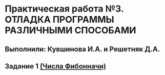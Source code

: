 # Практическая работа №3. ОТЛАДКА ПРОГРАММЫ РАЗЛИЧНЫМИ СПОСОБАМИ
## Выполнили: Кувшинова И.А. и Решетняк Д.А.

## Задание 1 [(Числа Фибонначи)](https://learn.microsoft.com/ru-ru/training/modules/dotnet-debug-visual-studio/4-use-visual-studio-debugger)
